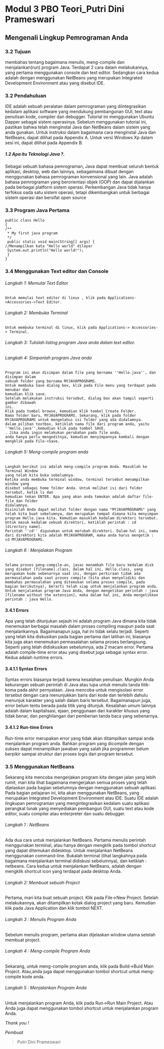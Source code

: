 # Modul 3 PBO Teori_Putri Dini Prameswari

## Mengenali Lingkup Pemrograman Anda


### 3.2 Tujuan
membahas tentang bagaimana menulis, meng-compile dan
menjalankan(run) program Java. Terdapat 2 cara dalam melakukannya, yang pertama
menggunakan console dan text editor. Sedangkan cara kedua adalah dengan
menggunakan NetBeans yang merupakan Integrated Development Environment
atau yang disebut IDE.

### 3.2 Pendahuluan
IDE adalah sebuah peralatan dalam pemrograman yang diintegrasikan kedalam aplikasi
software yang mendukung pembangunan GUI, text atau penulisan kode, compiler dan
debugger.
Tutorial ini menggunakan Ubuntu Dapper sebagai sistem operasinya. Sebelum
menggunakan tutorial ini, pastikan bahwa telah menginstal Java dan NetBeans dalam
sistem yang anda gunakan. Untuk instruksi dalam bagaimana cara menginstal Java dan
NetBeans, dapat dilihat pada Appendix A. Untuk versi Windows Xp dalam sesi ini, dapat
dilihat pada Appendix B.

##### 1.2 Apa itu Teknologi Java ?.
Sebagai sebuah bahasa pemrograman, Java dapat membuat seluruh bentuk aplikasi, 
desktop, web dan lainnya, sebagaimana dibuat dengan menggunakan bahasa pemrograman konvensional yang lain. 
Java adalah bahasa pemrograman yang berorientasi objek (OOP) dan dapat 
dijalankan pada berbagai platform sistem operasi. Perkembangan Java tidak hanya 
terfokus oada satu sistem operasi, tetapi dikembangkan untuk berbagai sistem 
operasi dan bersifat open source

### 3.3 Program Java Pertama
    public class Hello 
    { 
    /**
     * My first java program
     */
     public static void main(String[] args) {
    //Menampilkan kata "Hello world" dilayar
     System.out.println("Hello world!"); 
     } 
    }
    
### 3.4 Menggunakan Text editor dan Console
###### Langkah 1: Memulai Text Editor
    Untuk memulai text editor di linux , klik pada Applications->Accessories->Text Editor.
###### Langkah 2: Membuka Terminal
    Untuk membuka terminal di linux, klik pada Applications-> Accessories-> Terminal.
###### Langkah 3: Tulislah listing program Java anda dalam text editor.
###### Langkah 4: Simpanlah program Java anda
    Program ini akan disimpan dalam file yang bernama ''Hello.java'', dan disimpan dalam
    sebuah folder yang bernama MYJAVAPROGRAMS.
    Untuk membuka Save dialog box, klik pada File menu yang terdapat pada menubar dan
    kemudian klik save.
    Setelah melakukan instruksi tersebut, dialog box akan tampil seperti gambar dibawah
    ini.
    Klik pada tombol browse, kemudian klik tombol Create Folder.
    Nama folder baru, MYJAVAPROGRAMS. Sekarang, klik pada folder MYJAVAPROGRAMS untuk mengetahui isi folder yang ada didalamnya.
    dalam pilihan textbox, ketiklah nama file dari program anda, yaitu ''Hello.java'',kemudian klik pada tombol SAVE.
    . Jika anda ingin melakukan perubahan pada file anda,
    anda hanya perlu mengeditnya, kemudian menyimpannya kembali dengan mengklik pada File->Save.
    
###### Langkah 5: Meng-compile program anda
    Langkah berikut ini adalah meng-compile program Anda. Masuklah ke Terminal Window
    yang telah kita buka sebelumnya.
    Ketika anda membuka terminal window, terminal tersebut menampilkan window yang
    disebut sebagai home folder Anda. Untuk melihat isi dari folder tersebut, ketik ls dan
    kemudian tekan ENTER. Apa yang akan anda temukan adalah daftar file-file dan folder
    didalamnya.
    Disinilah Anda dapat melihat folder dengan nama "MYJAVAPROGRAMS" yang telah kita buat sebelumnya, dan merupakan tempat dimana kita menyimpan program Hello.java kita. Kemudian masuklah kedalam direktori tersebut.
    Untuk masuk kedalam sebuah direktori, ketiklah perintah : cd [directory name].
    Perintah ''cd'' digunakan untuk merubah direktori. Dalam hal ini, nama dari direktori kita adalah MYJAVAPROGRAM, maka anda harus mengetik : cd MYJAVAPROGRAMS.
###### Langkah 6 : Menjalakan Program
    Selama proses peng-compile-an, javac menambah file baru kedalam disk yang disebut [filename].class, dalam hal ini, Hello.class, yang merupakan kode sebenarnya saat ini, dengan perkiraan tidak ada permasalahan pada saat proses compile (kita akan menyelidiki dan membahas permasalahan yang ditemukan selama proses compile, pada
    bagian berikutnya), berarti telah siap untuk menjalankan program anda.
    Untuk menjalankan program Java Anda, dengan mengetikan perintah : java [filename without the extension], maka dalam hal ini, Anda mengetikkan perintah : java Hello.




#### 3.4.1 Errors
Apa yang telah ditunjukan sejauh ini adalah program Java dimana kita tidak menemukan berbagai masalah dalam proses compiling maupun pada saat menjalankannya.
Bagaimanapun juga, hal ini tidak selalu terjadi. Seperti yang telah kita diskusikan pada bagian pertama dari latihan ini, biasanya kita juga akan menemukan permasalahan selama proses berlangsung.
Seperti yang telah didiskusikan sebelumnya, ada 2 macam error. Pertama adalah compile-time error atau yang disebut juga sebagai syntax error. Kedua adalah runtime errors.
#### 3.4.1.1 Syntax Errors
Syntax errors biasanya terjadi karena kesalahan penulisan. Mungkin Anda kekurangan sebuah perintah di Java atau lupa untuk menulis tanda titik-koma pada akhir
pernyataan. Java mencoba untuk mengisolasi error tersebut dengan cara menunjukkan baris dari kode dan terlebih dahulu menunjuk karakter yang salah dalam baris tersebut.
Bagaimanapun juga, error belum tentu berada pada titik yang ditunjuk.
Kesalahan umum lainnya adalah dalam kapitalisasi, ejaan, penggunaan dari karakter khusus yang tidak benar, dan penghilangan dari pemberian tanda baca yang sebenarnya.
#### 3.4.1.2 Run-time Errors
Run-time error merupakan error yang tidak akan ditampilkan sampai anda menjalankan program anda. Bahkan program yang dicompile dengan sukses dapat menampilkan jawaban yang salah jika programmer belum berpikir sampai struktur dan proses logis dari program tersebut.

### 3.5 Menggunakan NetBeans
Sekarang kita mencoba mengerjakan program kita dengan jalan yang lebih rumit, mari kita lihat bagaimana mengerjakan semua proses yang telah dijelaskan pada bagian sebelumnya dengan menggunakan sebuah aplikasi.
Pada bagian pelajaran ini, kita akan menggunakan NetBeans, yang merupakan
Integrated Development Environment atau IDE. Suatu IDE adalah lingkupan
pemrograman yang mengintegrasikan kedalam suatu aplikasi perangkat lunak yang menyediakan pembangun GUI, suatu text atau kode editor, suatu compiler atau enterpreter dan suatu debugger.
###### Langkah 1 : NetBeans
Ada dua cara untuk menjalankan NetBeans. Pertama menulis perintah menggunakan terminal, atau hanya dengan mengklik pada tombol shortcut yang dapat ditemukan didesktop.
Untuk menjalankan NetBeans menggunakan command-line. Bukalah terminal (lihat
langkahnya pada bagaimana menjalankan terminal didiskusi sebelumnya), dan ketiklah : netbeans.
Cara kedua untuk menjalankan NetBeans, adalah dengan mengklik shortcut icon yang terdapat pada desktop Anda.

###### Langkah 2: Membuat sebuah Project
Pertama, mari kita buat sebuah project. Klik pada File->New Project. Setelah melakukannya, akan ditampilkan kotak dialog project yang baru. Kemudian klik pada Java Application dan klik tombol NEXT.

###### Langkah 3 : Menulis Program Anda
Sebelum menulis program, pertama akan dijelaskan window utama setelah membuat project.

###### Langkah 4 : Meng-compile Program Anda
Sekarang, untuk meng-compile program anda, klik pada Build->Buid Main Project. Atau,anda juga dapat menggunakan tombol shortcut untuk meng-compile kode anda.

###### Langkah 5 : Menjalankan Program Anda
Untuk menjalankan program Anda, klik pada Run->Run Main Project. Atau Anda juga dapat menggunakan tombol shortcut untuk menjalankan program Anda.

*Thank you !*

*Pembuat*
> Putri Dini Prameswari
